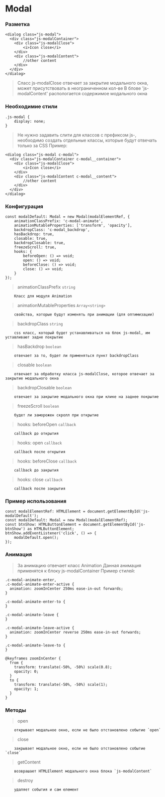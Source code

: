 # Modal

### Разметка
```
<dialog class="js-modal">
  <div class="js-modalContainer">
    <div class="js-modalClose">
        <i>Icon close</i>
    </div>
    <div class="js-modalContent">
        //other content
    </div>
  </div>
</dialog>
```
> Сласс js-modalClose отвечает за закрытие модального окна, может присутствовать в неограниченном кол-ве
> В блове 'js-modalContent' распологается содержимое модального окна

### Необходимие стили
```
.js-modal {
    display: none;
}
```
> Не нужно задавить слити для классов с префиксом js-, необходимо создать отдельные классы, которые будут отвечать только за CSS
> Пример:
```
<dialog class="js-modal c-modal">
  <div class="js-modalContainer c-modal__container">
    <div class="js-modalClose">
        <i>Icon close</i>
    </div>
    <div class="js-modalContent c-modal__content">
        //other content
    </div>
  </div>
</dialog>
```

### Конфигурация
```
const modalDefault: Modal = new Modal(modalElementRef, {
    animationClassPrefix: 'c-modal-animate',
    animationMutableProperties: ['transform', 'opacity'],
    backdropClass: 'c-modal_backdrop',
    hasBackdrop: true,
    closable: true,
    backdropClosable: true,
    freezeScroll: true,
    hooks: {
        beforeOpen: () => void;
        open: () => void;
        beforeClose: () => void;
        close: () => void;
    }
});
```

> animationClassPrefix `string`
```
    Класс для модуля Animation
```
> animationMutableProperties `Array<string>`
```
    свойства, которые будут изменять при анимации (для оптимизации)
```
> backdropClass `string`
```
    css класс, который будет устанавливаться на блок js-modal, им уставливают задне покрытие
```
> hasBackdrop `boolean`
```
    отвечает за то, будет ли применяться пункт backdropClass
``` 
> closable `boolean`
```
    отвечает за обработку класса js-modalClose, которое отвечает за закрытие модального окна
```
> backdropClosable `boolean`
```
    отвечает за закрытие модального окна при клике на заднее покрытие
```
> freezeScroll `boolean`
```
    будет ли заморожен скролл при открытие
```
> hooks: beforeOpen `callback`
```
    callback до открытия
```
> hooks: open `callback`
```
    callback после открытия
```
> hooks: beforeClose `callback` 
```
    callback до закрытия
```
> hooks: close `callback`
```
    callback после закрытия
```

### Пример использования
```
const modalElementRef: HTMLElement = document.getElementById('js-modalDefault');
const modalDefault: Modal = new Modal(modalElementRef);
const btnShow: HTMLButtonElement = document.getElementById('js-btnShow') as HTMLButtonElement;
btnShow.addEventListener('click', () => {
    modalDefault.open();
});
```


### Анимация
> За анимацию отвечает класс Animation
> Данная анимация применятся к блоку js-modalContainer
> Пример стилей:
```
.c-modal-animate-enter,
.c-modal-animate-enter-active {
  animation: zoomInCenter 250ms ease-in-out forwards;
}

.c-modal-animate-enter-to {
}

.c-modal-animate-leave {
}

.c-modal-animate-leave-active {
  animation: zoomInCenter reverse 250ms ease-in-out forwards;
}

.c-modal-animate-leave-to {
}

@keyframes zoomInCenter {
  from {
    transform: translate(-50%, -50%) scale(0.8);
    opacity: 0;
  }
  to {
    transform: translate(-50%, -50%) scale(1);
    opacity: 1;
  }
}
```

### Методы
> open
```
    открывает модальное окно, если не было отстановлено событие `open`
```
> close
```
    закрывает модальное окно, если не было отстановлено событие `close`
```
> getContent
```
    возврашает HTMLElement модального окна блока `js-modalContent`
```
> destroy
```
    удаляет события и сам елемент
```
